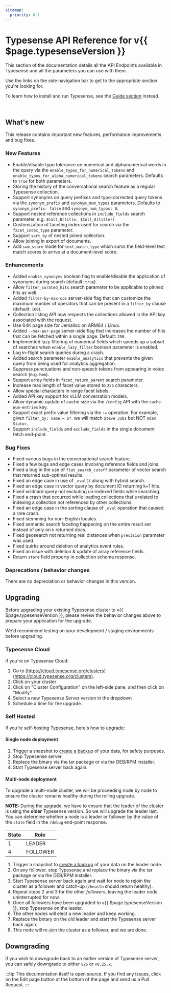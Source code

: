 ```yaml
---
sitemap:
  priority: 0.7
---
```


# Typesense API Reference for v{{ $page.typesenseVersion }}

This section of the documentation details all the API Endpoints available in Typesense and all the parameters you can use with them.

Use the links on the side navigation bar to get to the appropriate section you're looking for.

To learn how to install and run Typesense, see the [Guide section](/guide/README.md) instead.

<br/>

## What's new

This release contains important new features, performance improvements and bug fixes.

### New Features

- Enable/disable typo tolerance on numerical and alphanumerical words in the query via the `enable_typos_for_numerical_tokens` and
  `enable_typos_for_alpha_numerical_tokens` search parameters. Defaults to `true` for both parameters.
- Storing the history of the conversational search feature as a regular Typesense collection.
- Support synonyms on query prefixes and typo-corrected query tokens via the `synonym_prefix` 
  and `synonym_num_typos` parameters. Defaults to `synonym_prefix: false` and `synonym_num_typos: 0`.
- Support nested reference collections in `include_fields` search parameter, e.g. `$Coll_B(title, $Coll_A(title))`
- Customization of faceting index used for search via the `facet_index_type` parameter.
- Support `sort_by` of nested joined collection.
- Allow joining in export of documents.
- Add `sum_score` mode for `text_match_type` which sums the field-level text match scores to arrive at a document-level score.

### Enhancements

- Added `enable_synonyms` boolean flag to enable/disable the application of synonyms during search (default: `true`).
- Allow `filter_curated_hits` search parameter to be applicable to pinned hits as well.
- Added `filter-by-max-ops` server-side flag that can customize the maximum number of operators that can be present 
  in a `filter_by` clause (default: `100`).
- Collection listing API now respects the collections allowed in the API key associated with the request.
- Use 64K page size for Jemalloc on ARM64 / Linux.
- Added `--max-per-page` server-side flag that increases the number of hits that can be fetched within a single page. Default: `250`. 
- Implemented lazy filtering of numerical fields which speeds up a subset of searches when `enable_lazy_filter` boolean parameter is enabled.
- Log in-flight search queries during a crash.
- Added search parameter `enable_analytics` that prevents the given query from being used for analytics aggregation.
- Suppress punctuations and non-speech tokens from appearing in voice search (e.g. `hmm`).
- Support array fields in `facet_return_parent` search parameter. 
- Increase max length of facet value stored to `255` characters.
- Allow special characters in range facet labels.
- Added API key support for vLLM conversation models.
- Allow dynamic update of cache size via the `/config` API with the `cache-num-entries` key.
- Support exact prefix value filtering via the `:=` operation. For example, given `filter_by: name:= S*`.
  we will match `Steve Jobs` but NOT `Adam Stator`.
- Support `include_fields` and `exclude_fields` in the single document fetch end-point.

### Bug Fixes

- Fixed various bugs in the conversational search feature.
- Fixed a few bugs and edge cases involving reference fields and joins.
- Fixed a bug in the use of `flat_search_cutoff` parameter of vector search that returned sub-optimal results.
- Fixed an edge case in use of `_eval()` along with hybrid search.
- Fixed an edge case in vector query by document ID returning k+1 hits.
- Fixed wildcard query not excluding un-indexed fields while searching.
- Fixed a crash that occurred while loading collections that's related to indexing a collection not referenced by other collections.
- Fixed an edge case in the sorting clause of `_eval` operation that caused a rare crash.
- Fixed stemming for non-English locales.
- Fixed semantic search faceting happening on the entire result set instead of only on `k` returned docs.
- Fixed geosearch not returning real distances when `precision` parameter was used. 
- Fixed quirks around deletion of analytics event rules.
- Fixed an issue with deletion & update of array reference fields.
- Return `store` field property in collection schema response.

### Deprecations / behavior changes

There are no depreciation or behavior changes in this version.

## Upgrading

Before upgrading your existing Typesense cluster to v{{ $page.typesenseVersion }}, please review the behavior
changes above to prepare your application for the upgrade.

We'd recommend testing on your development / staging environments before upgrading. 

### Typesense Cloud

If you're on Typesense Cloud:

1. Go to [https://cloud.typesense.org/clusters](https://cloud.typesense.org/clusters).
2. Click on your cluster
3. Click on "Cluster Configuration" on the left-side pane, and then click on "Modify"
4. Select a new Typesense Server version in the dropdown
5. Schedule a time for the upgrade.

### Self Hosted

If you're self-hosting Typesense, here's how to upgrade:

#### Single node deployment

1. Trigger a snapshot to [create a backup](https://typesense.org/docs/26.0/cluster-operations.html#create-snapshot-for-backups) of your data, for safety purposes.
2. Stop Typesense server.
3. Replace the binary via the tar package or via the DEB/RPM installer. 
4. Start Typesense server back again.

#### Multi-node deployment

To upgrade a multi-node cluster, we will be proceeding node by node to ensure the cluster remains healthy during the rolling upgrade.

**NOTE:** During the upgrade, we have to ensure that the leader of the cluster is using the **older** Typesense version. 
So we will upgrade the leader last. You can determine whether a node is a leader or follower by the value of the `state` 
field in the `/debug` end-point response.

| State | Role     |
|-------|----------|
| 1     | LEADER   |
| 4     | FOLLOWER |

1. Trigger a snapshot to [create a backup](https://typesense.org/docs/26.0/cluster-operations.html#create-snapshot-for-backups) of your data 
   on the leader node.
2. On any follower, stop Typesense and replace the binary via the tar package or via the DEB/RPM installer.
3. Start Typesense server back again and wait for node to rejoin the cluster as a follower and catch-up (`/health` should return healthy). 
4. Repeat steps 2 and 3 for the other _followers_, leaving the leader node uninterrupted for now.
5. Once all followers have been upgraded to v{{ $page.typesenseVersion }}, stop Typesense on the leader.
6. The other nodes will elect a new leader and keep working. 
7. Replace the binary on the old leader and start the Typesense server back again. 
8. This node will re-join the cluster as a follower, and we are done.


## Downgrading

If you wish to downgrade back to an earlier version of Typesense server, you can safely downgrade to either `v26` or `v0.25.x`. 

:::tip
This documentation itself is open source. If you find any issues, click on the Edit page button at the bottom of the page and send us a Pull Request.
:::

<RedirectOldLinks />
